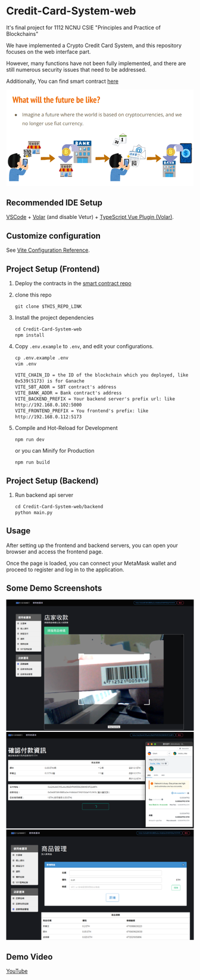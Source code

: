 # Credit-Card-System-web

It's final project for 1112 NCNU CSIE "Principles and Practice of Blockchains"

We have implemented a Crypto Credit Card System, and this repository focuses on the web interface part.

However, many functions have not been fully implemented, and there are still numerous security issues that need to be addressed.

Additionally, You can find smart contract [here](https://github.com/snsd0805/Credit-Card-System-smartcontract)

![](img/Screenshot_20230612_205455.png)
## Recommended IDE Setup

[VSCode](https://code.visualstudio.com/) + [Volar](https://marketplace.visualstudio.com/items?itemName=Vue.volar) (and disable Vetur) + [TypeScript Vue Plugin (Volar)](https://marketplace.visualstudio.com/items?itemName=Vue.vscode-typescript-vue-plugin).

## Customize configuration

See [Vite Configuration Reference](https://vitejs.dev/config/).

## Project Setup (Frontend)

1. Deploy the contracts in the [smart contract repo](https://github.com/snsd0805/Credit-Card-System-smartcontract)
2. clone this repo
    ```
    git clone $THIS_REPO_LINK
    ```
3. Install the project dependencies
    ```
    cd Credit-Card-System-web
    npm install
    ```
4. Copy `.env.example` to `.env`, and edit your configurations.
    ```
    cp .env.example .env
    vim .env
    ```

    ```
    VITE_CHAIN_ID = the ID of the blockchain which you deployed, like 0x539(5173) is for Ganache
    VITE_SBT_ADDR = SBT contract's address
    VITE_BANK_ADDR = Bank contract's address
    VITE_BACKEND_PREFIX = Your backend server's prefix url: like http://192.168.0.102:5000
    VITE_FRONTEND_PREFIX = You frontend's prefix: like http://192.168.0.112:5173
    ```
5. Compile and Hot-Reload for Development
    ```
    npm run dev
    ```

    or you can Minify for Production

    ```
    npm run build
    ```

## Project Setup (Backend)

1. Run backend api server
    ```
    cd Credit-Card-System-web/backend
    python main.py
    ```

## Usage

After setting up the frontend and backend servers, you can open your browser and access the frontend page.

Once the page is loaded, you can connect your MetaMask wallet and proceed to register and log in to the application.

## Some Demo Screenshots
![](img/Screenshot_20230612_225920.png)
![](img/Screenshot_20230612_234213.png)
![](img/Screenshot_20230612_230948.png)

## Demo Video
[YouTube](https://youtu.be/h0zxH_ZL-Iw)